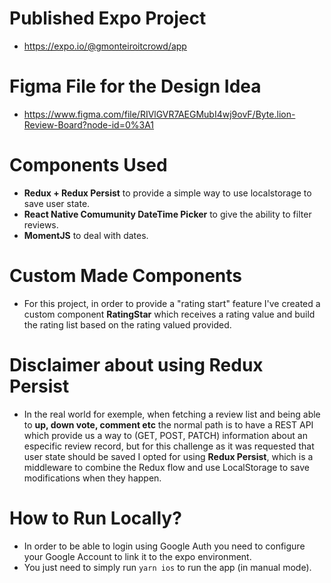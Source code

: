 # Published Expo Project
- https://expo.io/@gmonteiroitcrowd/app

# Figma File for the Design Idea
- https://www.figma.com/file/RIVlGVR7AEGMubI4wj9ovF/Byte.lion-Review-Board?node-id=0%3A1

# Components Used
- **Redux + Redux Persist** to provide a simple way to use localstorage to save user state.
- **React Native Comumunity DateTime Picker** to give the ability to filter reviews.
- **MomentJS** to deal with dates.

# Custom Made Components
- For this project, in order to provide a "rating start" feature I've created a custom component **RatingStar** which receives a rating value and build the rating list based on the rating valued provided.

# Disclaimer about using Redux Persist
- In the real world for exemple, when fetching a review list and being able to **up, down vote, comment etc** the normal path is to have a REST API which provide us a way to (GET, POST, PATCH) information about an especific review record, but for this challenge as it was requested that user state should be saved I opted for using **Redux Persist**, which is a middleware to combine the Redux flow and use LocalStorage to save modifications when they happen.

# How to Run Locally?
- In order to be able to login using Google Auth you need to configure your Google Account to link it to the expo environment.
- You just need to simply run `yarn ios` to run the app (in manual mode).
